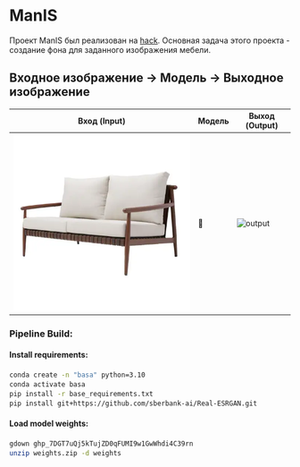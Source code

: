 # ManIS
Проект ManIS был реализован на [hack](https://aiproducthack.com/).
Основная задача этого проекта - создание фона для заданного изображения мебели.

## Входное изображение → Модель → Выходное изображение

| Вход (Input) | Модель | Выход (Output) |
|--------------|--------|----------------|
| ![input](images/sofa.webp) | 🤖 | ![output](images/output.png) |


### Pipeline Build:

#### Install requirements:
```bash
conda create -n "basa" python=3.10
conda activate basa
pip install -r base_requirements.txt
pip install git+https://github.com/sberbank-ai/Real-ESRGAN.git
```

#### Load model weights:
```bash
gdown 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
unzip weights.zip -d weights
```